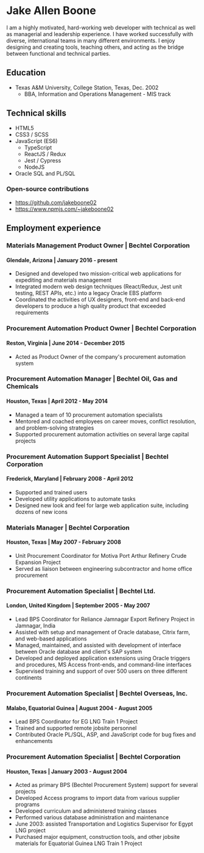 # Jake Allen Boone

I am a highly motivated, hard-working web developer with technical as well as managerial and leadership experience.  I have worked successfully with diverse, international teams in many different environments.  I enjoy designing and creating tools, teaching others, and acting as the bridge between functional and technical parties.

## Education

- Texas A&M University, College Station, Texas, Dec. 2002
  - BBA, Information and Operations Management - MIS track

## Technical skills

- HTML5
- CSS3 / SCSS
- JavaScript (ES6)
  - TypeScript
  - ReactJS / Redux
  - Jest / Cypress
  - NodeJS
- Oracle SQL and PL/SQL

### Open-source contributions

- https://github.com/jakeboone02
- https://www.npmjs.com/~jakeboone02

## Employment experience

### Materials Management Product Owner | Bechtel Corporation
#### Glendale, Arizona | January 2016 - present
- Designed and developed two mission-critical web applications for expediting and materials management
- Integrated modern web design techniques (React/Redux, Jest unit testing, REST APIs, etc.) into a legacy Oracle EBS platform
- Coordinated the activities of UX designers, front-end and back-end developers to produce a high quality product that exceeded requirements

### Procurement Automation Product Owner | Bechtel Corporation
#### Reston, Virginia | June 2014 - December 2015
- Acted as Product Owner of the company's procurement automation system

### Procurement Automation Manager | Bechtel Oil, Gas and Chemicals
#### Houston, Texas | April 2012 - May 2014
- Managed a team of 10 procurement automation specialists
- Mentored and coached employees on career moves, conflict resolution, and problem-solving strategies
- Supported procurement automation activities on several large capital projects

### Procurement Automation Support Specialist | Bechtel Corporation
#### Frederick, Maryland | February 2008 - April 2012
- Supported and trained users
- Developed utility applications to automate tasks
- Designed new look and feel for large web application suite, including dozens of new icons

### Materials Manager | Bechtel Corporation
#### Houston, Texas | May 2007 - February 2008
- Unit Procurement Coordinator for Motiva Port Arthur Refinery Crude Expansion Project
- Served as liaison between engineering subcontractor and home office procurement

### Procurement Automation Specialist | Bechtel Ltd.
#### London, United Kingdom | September 2005 - May 2007
- Lead BPS Coordinator for Reliance Jamnagar Export Refinery Project in Jamnagar, India
- Assisted with setup and management of Oracle database, Citrix farm, and web-based applications
- Managed, maintained, and assisted with development of interface between Oracle database and client's SAP system
- Developed and deployed application extensions using Oracle triggers and procedures, MS Access front-ends, and command-line interfaces
- Supervised training and support of over 500 users on three different continents

### Procurement Automation Specialist | Bechtel Overseas, Inc.
#### Malabo, Equatorial Guinea | August 2004 - August 2005
- Lead BPS Coordinator for EG LNG Train 1 Project
- Trained and supported remote jobsite personnel
- Contributed Oracle PL/SQL, ASP, and JavaScript code for bug fixes and enhancements

### Procurement Automation Specialist | Bechtel Corporation
#### Houston, Texas | January 2003 - August 2004
- Acted as primary BPS (Bechtel Procurement System) support for several projects
- Developed Access programs to import data from various supplier programs
- Developed curriculum and administered training classes
- Performed various database administration and maintenance
- June 2003: assisted Transportation and Logistics Supervisor for Egypt LNG project
- Purchased major equipment, construction tools, and other jobsite materials for Equatorial Guinea LNG Train 1 Project
